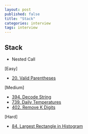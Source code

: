 ```yaml
---
layout: post
published: false
title: "Stack"
categories: interview
tags: interview 
---
```


## Stack

- Nested Call

[Easy]
- [20. Valid Parentheses](https://leetcode.com/problems/valid-parentheses/)

[Medium]
- [394. Decode String](https://leetcode.com/problems/decode-string/)
- [739. Daily Temperatures](https://leetcode.com/problems/daily-temperatures/)
- [402. Remove K Digits](https://leetcode.com/problems/remove-k-digits/)

[Hard]
- [84. Largest Rectangle in Histogram](https://leetcode.com/problems/largest-rectangle-in-histogram/)